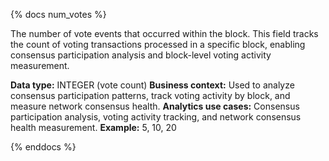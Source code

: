 {% docs num_votes %}

The number of vote events that occurred within the block. This field tracks the count of voting transactions processed in a specific block, enabling consensus participation analysis and block-level voting activity measurement.

**Data type:** INTEGER (vote count)
**Business context:** Used to analyze consensus participation patterns, track voting activity by block, and measure network consensus health.
**Analytics use cases:** Consensus participation analysis, voting activity tracking, and network consensus health measurement.
**Example:** 5, 10, 20

{% enddocs %} 
